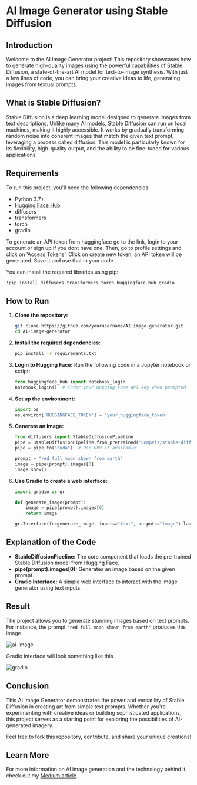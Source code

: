 # AI Image Generator using Stable Diffusion

## Introduction

Welcome to the AI Image Generator project! This repository showcases how to generate high-quality images using the powerful capabilities of Stable Diffusion, a state-of-the-art AI model for text-to-image synthesis. With just a few lines of code, you can bring your creative ideas to life, generating images from textual prompts.

## What is Stable Diffusion?

Stable Diffusion is a deep learning model designed to generate images from text descriptions. Unlike many AI models, Stable Diffusion can run on local machines, making it highly accessible. It works by gradually transforming random noise into coherent images that match the given text prompt, leveraging a process called diffusion. This model is particularly known for its flexibility, high-quality output, and the ability to be fine-tuned for various applications.

## Requirements

To run this project, you'll need the following dependencies:

- Python 3.7+
- [Hugging Face Hub](https://huggingface.co/)
- diffusers
- transformers
- torch
- gradio

To generate an API token from huggingface go to the link, login to your account or sign up if you dont have one. Then, go to profile settings and click on 'Access Tokens'. Click on create new token, an API token will be generated. Save it and use that in your code. 

You can install the required libraries using pip:

```bash
!pip install diffusers transformers torch huggingface_hub gradio
```

## How to Run

1. **Clone the repository:**
   ```bash
   git clone https://github.com/yourusername/AI-image-generator.git
   cd AI-image-generator
   ```

2. **Install the required dependencies:**
   ```bash
   pip install -r requirements.txt
   ```

3. **Login to Hugging Face:**
   Run the following code in a Jupyter notebook or script:
   ```python
   from huggingface_hub import notebook_login
   notebook_login()  # Enter your Hugging Face API key when prompted
   ```

4. **Set up the environment:**
   ```python
   import os
   os.environ['HUGGINGFACE_TOKEN'] = 'your_huggingface_token'
   ```

5. **Generate an image:**
   ```python
   from diffusers import StableDiffusionPipeline
   pipe = StableDiffusionPipeline.from_pretrained("CompVis/stable-diffusion-v1-4", use_auth_token=True)
   pipe = pipe.to("cuda")  # Use GPU if available

   prompt = "red full moon shown from earth"
   image = pipe(prompt).images[0]
   image.show()
   ```

6. **Use Gradio to create a web interface:**
   ```python
   import gradio as gr

   def generate_image(prompt):
       image = pipe(prompt).images[0]
       return image

   gr.Interface(fn=generate_image, inputs="text", outputs="image").launch()
   ```

## Explanation of the Code

- **StableDiffusionPipeline:** The core component that loads the pre-trained Stable Diffusion model from Hugging Face.
- **pipe(prompt).images[0]:** Generates an image based on the given prompt.
- **Gradio Interface:** A simple web interface to interact with the image generator using text inputs.

## Result

The project allows you to generate stunning images based on text prompts. For instance, the prompt `"red full moon shown from earth"` produces this image.

![ai-image](https://github.com/user-attachments/assets/c2b59752-3a76-4f72-a226-dd5d1fef35a6)

Gradio interface will look something like this

![gradio](https://github.com/user-attachments/assets/738e7c4c-ab51-4f9c-af95-adca01bdcf3c)

## Conclusion

This AI Image Generator demonstrates the power and versatility of Stable Diffusion in creating art from simple text prompts. Whether you're experimenting with creative ideas or building sophisticated applications, this project serves as a starting point for exploring the possibilities of AI-generated imagery.

Feel free to fork this repository, contribute, and share your unique creations!

## Learn More

For more information on AI image generation and the technology behind it, check out my [Medium article]([your-medium-article-link](https://medium.com/@farzeeenimran/ai-image-generation-magic-myths-and-masterpieces-where-do-we-draw-the-line-d0955fd2c24a)).
